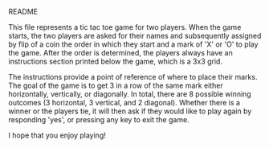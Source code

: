 README

This file represents a tic tac toe game for two players. When the game starts, the two players are asked for their names and subsequently assigned by flip of a coin the order in which they start and a mark of 'X' or 'O' to play the game. After the order is determined, the players always have an instructions section printed below the game, which is a 3x3 grid. 

The instructions provide a point of reference of where to place their marks. The goal of the game is to get 3 in a row of the same mark either horizontally, vertically, or diagonally. In total, there are 8 possible winning outcomes (3 horizontal, 3 vertical, and 2 diagonal). Whether there is a winner or the players tie, it will then ask if they would like to play again by responding 'yes', or pressing any key to exit the game.

I hope that you enjoy playing!
